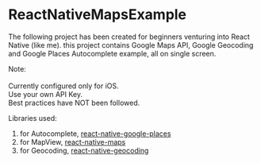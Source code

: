 # ReactNativeMapsExample
The following project has been created for beginners venturing into React Native (like me).
this project contains Google Maps API, Google Geocoding and Google Places Autocomplete example, all on single screen.

Note: <br><br>
Currently configured only for iOS. <br>
Use your own API Key. <br>
Best practices have NOT been followed. <br>

Libraries used:

1.  for Autocomplete, [react-native-google-places](https://github.com/tolu360/react-native-google-places) <br>
2.  for MapView, [react-native-maps](https://github.com/react-community/react-native-maps)<br>
3.  for Geocoding, [react-native-geocoding](https://github.com/marlove/react-native-geocoding)<br>
